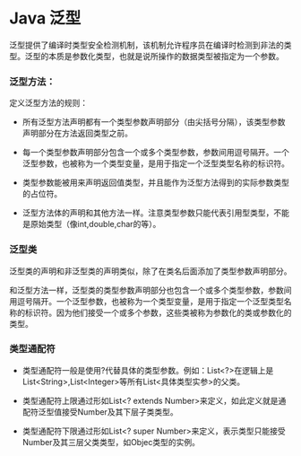 # Java 泛型

泛型提供了编译时类型安全检测机制，该机制允许程序员在编译时检测到非法的类型。泛型的本质是参数化类型，也就是说所操作的数据类型被指定为一个参数。

### 泛型方法：

定义泛型方法的规则：

* 所有泛型方法声明都有一个类型参数声明部分（由尖括号分隔），该类型参数声明部分在方法返回类型之前。

* 每一个类型参数声明部分包含一个或多个类型参数，参数间用逗号隔开。一个泛型参数，也被称为一个类型变量，是用于指定一个泛型类型名称的标识符。

* 类型参数能被用来声明返回值类型，并且能作为泛型方法得到的实际参数类型的占位符。

* 泛型方法体的声明和其他方法一样。注意类型参数只能代表引用型类型，不能是原始类型（像int,double,char的等）。

### 泛型类

泛型类的声明和非泛型类的声明类似，除了在类名后面添加了类型参数声明部分。

和泛型方法一样，泛型类的类型参数声明部分也包含一个或多个类型参数，参数间用逗号隔开。一个泛型参数，也被称为一个类型变量，是用于指定一个泛型类型名称的标识符。因为他们接受一个或多个参数，这些类被称为参数化的类或参数化的类型。

### 类型通配符

* 类型通配符一般是使用?代替具体的类型参数。例如：List&lt;?&gt;在逻辑上是List&lt;String&gt;,List&lt;Integer&gt;等所有List&lt;具体类型实参&gt;的父类。

* 类型通配符上限通过形如List&lt;? extends Number&gt;来定义，如此定义就是通配符泛型值接受Number及其下层子类类型。

* 类型通配符下限通过形如List&lt;? super Number&gt;来定义，表示类型只能接受Number及其三层父类类型，如Objec类型的实例。



